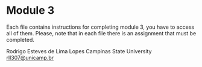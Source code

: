# Module 3

Each file contains instructions for completing module 3, you have to access all of them. Please, note that in each file there is an assignment that must be completed.

Rodrigo Esteves de Lima Lopes
Campinas State University
rll307@unicamp.br
